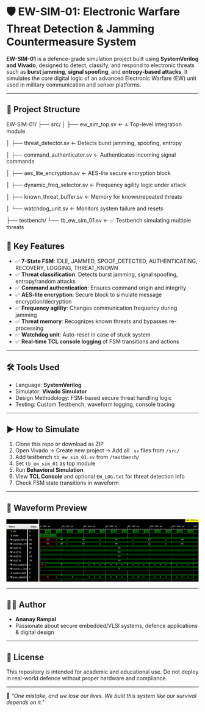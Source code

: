 # 🛡️ EW-SIM-01: Electronic Warfare Threat Detection & Jamming Countermeasure System

**EW-SIM-01** is a defence-grade simulation project built using **SystemVerilog and Vivado**, designed to detect, classify, and respond to electronic threats such as **burst jamming**, **signal spoofing**, and **entropy-based attacks**. It simulates the core digital logic of an advanced Electronic Warfare (EW) unit used in military communication and sensor platforms.

---

## 📁 Project Structure

EW-SIM-01/
├── src/
│ ├── ew_sim_top.sv ← 🔝 Top-level integration module

│ ├── threat_detector.sv ← Detects burst jamming, spoofing, entropy

│ ├── command_authenticator.sv ← Authenticates incoming signal commands

│ ├── aes_lite_encryption.sv ← AES-lite secure encryption block

│ ├── dynamic_freq_selector.sv ← Frequency agility logic under attack

│ ├── known_threat_buffer.sv ← Memory for known/repeated threats

│ └── watchdog_unit.sv ← Monitors system failure and resets

├── testbench/
 └── tb_ew_sim_01.sv ← ✅ Testbench simulating multiple threats


## 🧠 Key Features

- ✅ **7-State FSM**: IDLE, JAMMED, SPOOF_DETECTED, AUTHENTICATING, RECOVERY, LOGGING, THREAT_KNOWN
- ✅ **Threat classification**: Detects burst jamming, signal spoofing, entropy/random attacks
- ✅ **Command authentication**: Ensures command origin and integrity
- ✅ **AES-lite encryption**: Secure block to simulate message encryption/decryption
- ✅ **Frequency agility**: Changes communication frequency during jamming
- ✅ **Threat memory**: Recognizes known threats and bypasses re-processing
- ✅ **Watchdog unit**: Auto-reset in case of stuck system
- ✅ **Real-time TCL console logging** of FSM transitions and actions

---

## 🛠️ Tools Used

- Language: **SystemVerilog**
- Simulator: **Vivado Simulator**
- Design Methodology: FSM-based secure threat handling logic
- Testing: Custom Testbench, waveform logging, console tracing

---

## ▶️ How to Simulate

1. Clone this repo or download as ZIP  
2. Open Vivado → Create new project → Add all `.sv` files from `/src/`  
3. Add testbench `tb_ew_sim_01.sv` from `/testbench/`  
4. Set `tb_ew_sim_01` as top module  
5. Run **Behavioral Simulation**
6. View **TCL Console** and optional `EW_LOG.txt` for threat detection info  
7. Check FSM state transitions in waveform

---

## 📸 Waveform Preview



![Waveform](waveform.png)

---

## 👨‍💻 Author

- **Ananay Rampal**
- Passionate about secure embedded/VLSI systems, defence applications & digital design

---

## 📜 License

This repository is intended for academic and educational use. Do not deploy in real-world defence without proper hardware and compliance.

---

🫡 _"One mistake, and we lose our lives. We built this system like our survival depends on it."_  
